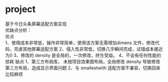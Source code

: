 # project
基于今日头条屏幕适配方案实现  
优缺点分析：  
优点  
1、使用成本非常低，操作非常简单，使用该方案无需增加dimens 文件，修改代码，完虐其他屏幕适配方案
2、侵入性非常低，切换几乎瞬间完成，试错成本接近为0
3、修改的 density 是全局的，一次修改，终生受益。
4、不会有任何性能的损耗
缺点
1、第三方布局库， 未按项目效果图布局，全局修改 density 导致修改第三方布局，造成显示界面问题
2、与 smallestwith 适配方案不兼容，切换回来比较麻烦
